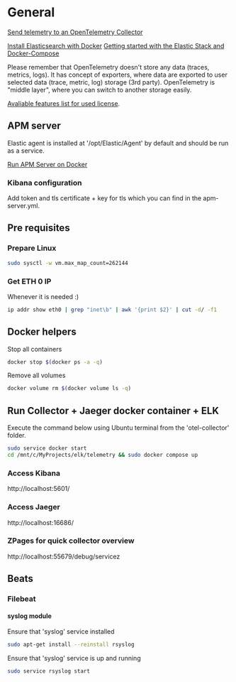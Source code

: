 # General
[Send telemetry to an OpenTelemetry Collector](https://opentelemetry.io/docs/instrumentation/python/getting-started/#send-telemetry-to-an-opentelemetry-collector)

[Install Elasticsearch with Docker](https://www.elastic.co/guide/en/elasticsearch/reference/current/docker.html#docker)
[Getting started with the Elastic Stack and Docker-Compose](https://www.elastic.co/blog/getting-started-with-the-elastic-stack-and-docker-compose)

Please remember that OpenTelemetry doesn't store any data (traces, metrics, logs). It has concept of exporters, where data are exported to user selected data (trace, metric, log) storage (3rd party). 
OpenTelemetry is "middle layer", where you can switch to another storage easily.

[Avaliable features list for used license](https://www.elastic.co/subscriptions).

## APM server
Elastic agent is installed at '/opt/Elastic/Agent' by default and should be run as a service.

[Run APM Server on Docker](https://www.elastic.co/guide/en/apm/guide/current/running-on-docker.html)

### Kibana configuration
Add token and tls certificate + key for tls which you can find in the apm-server.yml.

## Pre requisites
### Prepare Linux
```bash
sudo sysctl -w vm.max_map_count=262144
```

### Get ETH 0 IP
Whenever it is needed :)
```bash
ip addr show eth0 | grep "inet\b" | awk '{print $2}' | cut -d/ -f1
```

## Docker helpers
Stop all containers
```bash
docker stop $(docker ps -a -q)
```

Remove all volumes
```bash
docker volume rm $(docker volume ls -q)
```

## Run Collector + Jaeger docker container + ELK
Execute the command below using Ubuntu terminal from the 'otel-collector' folder.
```bash
sudo service docker start
cd /mnt/c/MyProjects/elk/telemetry && sudo docker compose up
```

### Access Kibana
http://localhost:5601/

### Access Jaeger
http://localhost:16686/

### ZPages for quick collector overview
http://localhost:55679/debug/servicez

## Beats
### Filebeat
#### syslog module

Ensure that 'syslog' service installed
```bash
sudo apt-get install --reinstall rsyslog
```

Ensure that 'syslog' service is up and running
```bash
sudo service rsyslog start
```